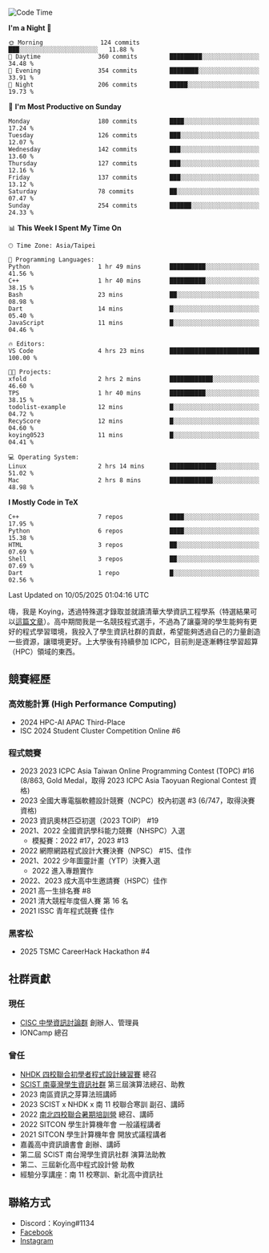 <!--START_SECTION:waka-->
![Code Time](http://img.shields.io/badge/Code%20Time-1%2C465%20hrs%2028%20mins-blue)

**I'm a Night 🦉** 

```text
🌞 Morning                124 commits         ███░░░░░░░░░░░░░░░░░░░░░░   11.88 % 
🌆 Daytime                360 commits         █████████░░░░░░░░░░░░░░░░   34.48 % 
🌃 Evening                354 commits         ████████░░░░░░░░░░░░░░░░░   33.91 % 
🌙 Night                  206 commits         █████░░░░░░░░░░░░░░░░░░░░   19.73 % 
```
📅 **I'm Most Productive on Sunday** 

```text
Monday                   180 commits         ████░░░░░░░░░░░░░░░░░░░░░   17.24 % 
Tuesday                  126 commits         ███░░░░░░░░░░░░░░░░░░░░░░   12.07 % 
Wednesday                142 commits         ███░░░░░░░░░░░░░░░░░░░░░░   13.60 % 
Thursday                 127 commits         ███░░░░░░░░░░░░░░░░░░░░░░   12.16 % 
Friday                   137 commits         ███░░░░░░░░░░░░░░░░░░░░░░   13.12 % 
Saturday                 78 commits          ██░░░░░░░░░░░░░░░░░░░░░░░   07.47 % 
Sunday                   254 commits         ██████░░░░░░░░░░░░░░░░░░░   24.33 % 
```


📊 **This Week I Spent My Time On** 

```text
🕑︎ Time Zone: Asia/Taipei

💬 Programming Languages: 
Python                   1 hr 49 mins        ██████████░░░░░░░░░░░░░░░   41.56 % 
C++                      1 hr 40 mins        ██████████░░░░░░░░░░░░░░░   38.15 % 
Bash                     23 mins             ██░░░░░░░░░░░░░░░░░░░░░░░   08.98 % 
Dart                     14 mins             █░░░░░░░░░░░░░░░░░░░░░░░░   05.40 % 
JavaScript               11 mins             █░░░░░░░░░░░░░░░░░░░░░░░░   04.46 % 

🔥 Editors: 
VS Code                  4 hrs 23 mins       █████████████████████████   100.00 % 

🐱‍💻 Projects: 
xfold                    2 hrs 2 mins        ████████████░░░░░░░░░░░░░   46.60 % 
TPS                      1 hr 40 mins        ██████████░░░░░░░░░░░░░░░   38.15 % 
todolist-example         12 mins             █░░░░░░░░░░░░░░░░░░░░░░░░   04.72 % 
RecyScore                12 mins             █░░░░░░░░░░░░░░░░░░░░░░░░   04.60 % 
koying0523               11 mins             █░░░░░░░░░░░░░░░░░░░░░░░░   04.41 % 

💻 Operating System: 
Linux                    2 hrs 14 mins       █████████████░░░░░░░░░░░░   51.02 % 
Mac                      2 hrs 8 mins        ████████████░░░░░░░░░░░░░   48.98 % 
```

**I Mostly Code in TeX** 

```text
C++                      7 repos             ████░░░░░░░░░░░░░░░░░░░░░   17.95 % 
Python                   6 repos             ████░░░░░░░░░░░░░░░░░░░░░   15.38 % 
HTML                     3 repos             ██░░░░░░░░░░░░░░░░░░░░░░░   07.69 % 
Shell                    3 repos             ██░░░░░░░░░░░░░░░░░░░░░░░   07.69 % 
Dart                     1 repo              █░░░░░░░░░░░░░░░░░░░░░░░░   02.56 % 
```




 Last Updated on 10/05/2025 01:04:16 UTC
<!--END_SECTION:waka-->


嗨，我是 Koying，透過特殊選才錄取並就讀清華大學資訊工程學系（特選結果可以[這篇文章](https://koyingtw.github.io/2022/10/31/%E7%89%B9%E9%81%B8%E5%BF%83%E5%BE%97/)）。高中期間我是一名競技程式選手，不過為了讓臺灣的學生能夠有更好的程式學習環境，我投入了學生資訊社群的貢獻，希望能夠透過自己的力量創造一些資源，讓環境更好。上大學後有持續參加 ICPC，目前則是逐漸轉往學習超算（HPC）領域的東西。

## 競賽經歷
### 高效能計算 (High Performance Computing)
- 2024 HPC-AI APAC Third-Place
- ISC 2024 Student Cluster Competition Online #6

### 程式競賽
- 2023 2023 ICPC Asia Taiwan Online Programming Contest (TOPC) #16 (8/863, Gold Medal，取得 2023 ICPC Asia Taoyuan Regional Contest 資格)
- 2023 全國大專電腦軟體設計競賽（NCPC）校內初選 #3 (6/747，取得決賽資格)
- 2023 資訊奧林匹亞初選（2023 TOIP） #19
- 2021、2022 全國資訊學科能力競賽（NHSPC）入選
    - 模擬賽：2022 #17，2023 #13
- 2022 網際網路程式設計大賽決賽（NPSC） #15、佳作
- 2021、2022 少年圖靈計畫（YTP）決賽入選
    - 2022 進入專題實作
- 2022、2023 成大高中生邀請賽（HSPC）佳作
- 2021 高一生排名賽 #8
- 2021 清大競程年度個人賽 第 16 名
- 2021 ISSC 青年程式競賽 佳作

### 黑客松
- 2025 TSMC CareerHack Hackathon #4

## 社群貢獻
### 現任
- [CISC 中學資訊討論群](https://discord.gg/mc9CgJvjZz) 創辦人、管理員
- IONCamp 總召

### 曾任
- [NHDK 四校聯合初學者程式設計練習賽](https://www.facebook.com/profile.php?id=100064076583372) 總召
- [SCIST 南臺灣學生資訊社群](https://www.facebook.com/scist.tw) 第三屆演算法總召、助教
- 2023 南區資訊之芽算法班講師
- 2023 SCIST x NHDK x 南 11 校聯合寒訓 副召、講師
- 2022 [南北四校聯合暑期培訓營](https://github.com/HHSH-CYSH-WGSH-HSNU-Summer-Camp/) 總召、講師
- 2022 SITCON 學生計算機年會 一般議程講者
- 2021 SITCON 學生計算機年會 開放式議程講者
- 嘉義高中資訊讀書會 創辦、講師
- 第二屆 SCIST 南台灣學生資訊社群 演算法助教
- 第二、三屆新化高中程式設計營 助教
- 經驗分享講座：南 11 校寒訓、新北高中資訊社

## 聯絡方式
- Discord：Koying#1134
- [Facebook](https://www.facebook.com/profile.php?id=100015800760577)
- [Instagram](https://www.instagram.com/cisc._.koying/)
